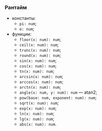 ### Рантайм

- константы:
  - `pi: num`;
  - `e: num`;
- функции:
  - `floor(x: num): num`;
  - `ceil(x: num): num`;
  - `trunc(x: num): num`;
  - `round(x: num): num`;
  - `sin(x: num): num`;
  - `cos(x: num): num`;
  - `tn(x: num): num`;
  - `arcsin(x: num): num`;
  - `arccos(x: num): num`;
  - `arctn(x: num): num`;
  - `angle(x: num, y: num): num` &mdash; atan2;
  - `pow(base: num, exponent: num): num`;
  - `sqrt(x: num): num`;
  - `exp(x: num): num`;
  - `ln(x: num): num`;
  - `lg(x: num): num`;
  - `abs(x: num): num`.
